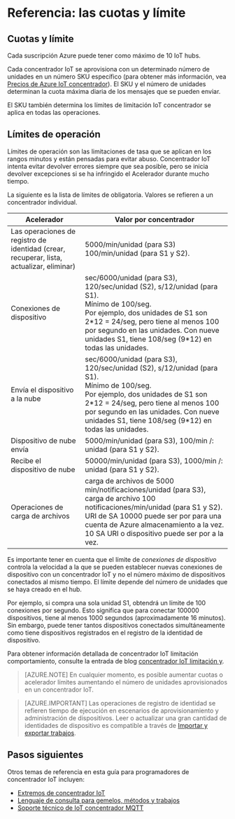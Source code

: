 <properties
 pageTitle="Guía de programador - cuotas y limitación | Microsoft Azure"
 description="Guía de programador de Azure IoT concentrador - descripción de las cuotas que se aplican a IoT concentrador y comportamiento esperado de límite"
 services="iot-hub"
 documentationCenter=".net"
 authors="dominicbetts"
 manager="timlt"
 editor=""/>

<tags
 ms.service="iot-hub"
 ms.devlang="multiple"
 ms.topic="article"
 ms.tgt_pltfrm="na"
 ms.workload="na"
 ms.date="09/30/2016" 
 ms.author="dobett"/>

# <a name="reference---quotas-and-throttling"></a>Referencia: las cuotas y límite

## <a name="quotas-and-throttling"></a>Cuotas y límite

Cada suscripción Azure puede tener como máximo de 10 IoT hubs.

Cada concentrador IoT se aprovisiona con un determinado número de unidades en un número SKU específico (para obtener más información, vea [Precios de Azure IoT concentrador][lnk-pricing]). El SKU y el número de unidades determinan la cuota máxima diaria de los mensajes que se pueden enviar.

El SKU también determina los límites de limitación IoT concentrador se aplica en todas las operaciones.

## <a name="operation-throttles"></a>Límites de operación

Límites de operación son las limitaciones de tasa que se aplican en los rangos minutos y están pensadas para evitar abuso. Concentrador IoT intenta evitar devolver errores siempre que sea posible, pero se inicia devolver excepciones si se ha infringido el Acelerador durante mucho tiempo.

La siguiente es la lista de límites de obligatoria. Valores se refieren a un concentrador individual.

| Acelerador | Valor por concentrador |
| -------- | ------------- |
| Las operaciones de registro de identidad (crear, recuperar, lista, actualizar, eliminar) | 5000/min/unidad (para S3) <br/> 100/min/unidad (para S1 y S2). |
| Conexiones de dispositivo | sec/6000/unidad (para S3), 120/sec/unidad (S2), s/12/unidad (para S1). <br/>Mínimo de 100/seg. <br/> Por ejemplo, dos unidades de S1 son 2\*12 = 24/seg, pero tiene al menos 100 por segundo en las unidades. Con nueve unidades S1, tiene 108/seg (9\*12) en todas las unidades. |
| Envía el dispositivo a la nube | sec/6000/unidad (para S3), 120/sec/unidad (S2), s/12/unidad (para S1). <br/>Mínimo de 100/seg. <br/> Por ejemplo, dos unidades de S1 son 2\*12 = 24/seg, pero tiene al menos 100 por segundo en las unidades. Con nueve unidades S1, tiene 108/seg (9\*12) en todas las unidades. |
| Dispositivo de nube envía | 5000/min/unidad (para S3), 100/min /: unidad (para S1 y S2). |
| Recibe el dispositivo de nube | 50000/min/unidad (para S3), 1000/min /: unidad (para S1 y S2). |
| Operaciones de carga de archivos | carga de archivos de 5000 min/notificaciones/unidad (para S3), carga de archivo 100 notificaciones/min/unidad (para S1 y S2). <br/> URI de SA 10000 puede ser por para una cuenta de Azure almacenamiento a la vez.<br/> 10 SA URI o dispositivo puede ser por a la vez. | 

Es importante tener en cuenta que el límite de *conexiones de dispositivo* controla la velocidad a la que se pueden establecer nuevas conexiones de dispositivo con un concentrador IoT y no el número máximo de dispositivos conectados al mismo tiempo. El límite depende del número de unidades que se haya creado en el hub.

Por ejemplo, si compra una sola unidad S1, obtendrá un límite de 100 conexiones por segundo. Esto significa que para conectar 100000 dispositivos, tiene al menos 1000 segundos (aproximadamente 16 minutos). Sin embargo, puede tener tantos dispositivos conectados simultáneamente como tiene dispositivos registrados en el registro de la identidad de dispositivo.

Para obtener información detallada de concentrador IoT limitación comportamiento, consulte la entrada de blog [concentrador IoT limitación y][lnk-throttle-blog].

>[AZURE.NOTE] En cualquier momento, es posible aumentar cuotas o acelerador límites aumentando el número de unidades aprovisionados en un concentrador IoT.

>[AZURE.IMPORTANT] Las operaciones de registro de identidad se refieren tiempo de ejecución en escenarios de aprovisionamiento y administración de dispositivos. Leer o actualizar una gran cantidad de identidades de dispositivo es compatible a través de [Importar y exportar trabajos][lnk-importexport].

## <a name="next-steps"></a>Pasos siguientes

Otros temas de referencia en esta guía para programadores de concentrador IoT incluyen:

- [Extremos de concentrador IoT][lnk-devguide-endpoints]
- [Lenguaje de consulta para gemelos, métodos y trabajos][lnk-devguide-query]
- [Soporte técnico de IoT concentrador MQTT][lnk-devguide-mqtt]

[lnk-pricing]: https://azure.microsoft.com/pricing/details/iot-hub
[lnk-throttle-blog]: https://azure.microsoft.com/blog/iot-hub-throttling-and-you/
[lnk-importexport]: iot-hub-devguide-identity-registry.md#import-and-export-device-identities

[lnk-devguide-endpoints]: iot-hub-devguide-endpoints.md
[lnk-devguide-query]: iot-hub-devguide-query-language.md
[lnk-devguide-mqtt]: iot-hub-mqtt-support.md